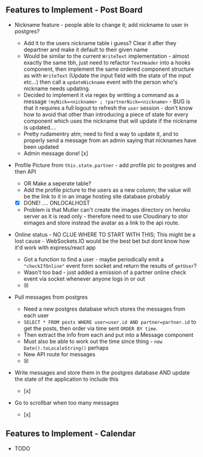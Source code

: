 ## Features to Implement - Post Board
- Nickname feature - people able to change it; add nickname to user in postgres?
    - Add it to the users nickname table i guess? Clear it after they departner and make it default to their given name
    - Would be similar to the current `WriteText` implementation - almost exactly the same tbh, just need to refactor `TextHeader` into a hooks component, then implement the same ordered component structure as with `WriteText` (Update the input field with the state of the input etc...) then call a `updateNickname` event with the person who's nickname needs updating.
    - Decided to implement it via regex by writting a command as a message `!myNick=<nickname> ; !partnerNick=<nickname>` - BUG is that it requires a full logout to refresh the `user` session - don't know how to avoid that other than introducing a piece of state for every component which uses the nickname that will update if the nickname is updated....
    - Pretty rudamentry atm; need to find a way to update it, and to properly send a message from an admin saying that nicknames have been updated
    - Admin message done! [x]

- Profile Picture from `this.state.partner` - add profile pic to postgres and then API
    - OR Make a seperate table?
    - Add the profile picture to the users as a new column; the value will be the link to it in an image hosting site database probably
    - [x] DONE! .... ONLOCALHOST
    - Problem is that Mutler can't create the images directory on heroku server as it is read only - therefore need to use Cloudinary to stor eimages and store instead the avatar as a link to the api route.

- Online status - NO CLUE WHERE TO START WITH THIS; This might be a lost cause - WebSockets.IO would be the best bet but dont know how it'd work with express/react app
    - Got a function to find a user - maybe periodically emit a `"checkIfOnline"` event form socket and return the results of `getUser`?
    - Wasn't too bad - just added a emission of a partner online check event via socket whenever anyone logs in or out
    - [x]

- Pull messages from postgres
    - Need a new postgres database which stores the messages from each user
    - `SELECT * FROM posts WHERE user=user.id AND partner=partner.id` to get the posts, then order via time sent `ORDER BY time`.
    - Then extract the info from each and put into a Message component
    - Must also be able to work out the time since thing - `new Date().toLocaleString()` perhaps
    - New API route for messages
    - [x]

- Write messages and store them in the postgres database AND update the state of the application to include this
    - [x]

- Go to scrollbar when too many messages
    - [x]

## Features to Implement - Calendar
- TODO